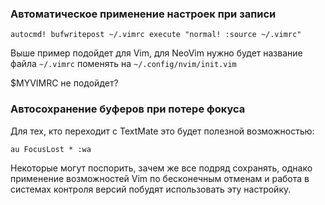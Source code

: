 ### Автоматическое применение настроек при записи

```
autocmd! bufwritepost ~/.vimrc execute "normal! :source ~/.vimrc"
```

Выше пример подойдет для Vim, для NeoVim нужно будет название файла `~/.vimrc`
поменять на `~/.config/nvim/init.vim`

$MYVIMRC не подойдет?

### Автосохранение буферов при потере фокуса

Для тех, кто переходит c TextMate это будет полезной возможностью:

```
au FocusLost * :wa
```

Некоторые могут поспорить, зачем же все подряд сохранять, однако применение
возможностей Vim по бесконечным отменам и работа в системах контроля версий
побудят использовать эту настройку.
